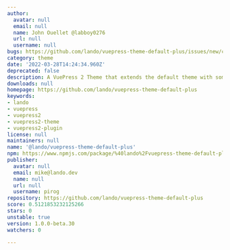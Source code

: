```yaml
---
author:
  avatar: null
  email: null
  name: John Ouellet @labboy0276
  url: null
  username: null
bugs: https://github.com/lando/vuepress-theme-default-plus/issues/new/choose/
category: theme
date: '2022-03-28T14:24:34.960Z'
deprecated: false
description: A VuePress 2 Theme that extends the default theme with some more power.
downloads: null
homepage: https://github.com/lando/vuepress-theme-default-plus
keywords:
- lando
- vuepress
- vuepress2
- vuepress2-theme
- vuepress2-plugin
license: null
maintainers: null
name: '@lando/vuepress-theme-default-plus'
npm: https://www.npmjs.com/package/%40lando%2Fvuepress-theme-default-plus
publisher:
  avatar: null
  email: mike@lando.dev
  name: null
  url: null
  username: pirog
repository: https://github.com/lando/vuepress-theme-default-plus
score: 0.5121853232125266
stars: 0
unstable: true
version: 1.0.0-beta.30
watchers: 0

---
```


